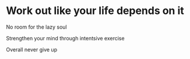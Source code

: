 # Work out like your life depends on it

No room for the lazy soul

Strengthen your mind through intentsive exercise

Overall never give up